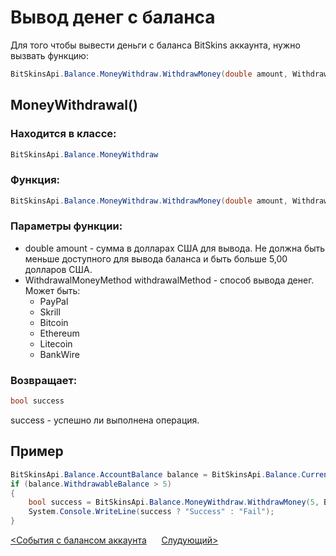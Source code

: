 ﻿# Вывод денег с баланса

Для того чтобы вывести деньги с баланса BitSkins аккаунта, нужно вызвать функцию:

```csharp
BitSkinsApi.Balance.MoneyWithdraw.WithdrawMoney(double amount, WithdrawalMoneyMethod withdrawalMethod);
```

## MoneyWithdrawal()

### Находится в классе:

```csharp
BitSkinsApi.Balance.MoneyWithdraw
```

### Функция:

```csharp
BitSkinsApi.Balance.MoneyWithdraw.WithdrawMoney(double amount, WithdrawalMoneyMethod withdrawalMethod);
```

### Параметры функции:

* double amount - сумма в долларах США для вывода. Не должна быть меньше доступного для вывода баланса и быть больше 5,00 долларов США.
* WithdrawalMoneyMethod withdrawalMethod - способ вывода денег. Может быть:
  - PayPal
  - Skrill
  - Bitcoin
  - Ethereum
  - Litecoin
  - BankWire

### Возвращает:

```csharp
bool success
```

success - успешно ли выполнена операция.

## Пример

```csharp
BitSkinsApi.Balance.AccountBalance balance = BitSkinsApi.Balance.CurrentBalance.GetAccountBalance();
if (balance.WithdrawableBalance > 5)
{
    bool success = BitSkinsApi.Balance.MoneyWithdraw.WithdrawMoney(5, BitSkinsApi.Balance.MoneyWithdraw.WithdrawalMoneyMethod.PayPal);
    System.Console.WriteLine(success ? "Success" : "Fail");
}
```

[<События с балансом аккаунта](https://github.com/Captious99/BitSkinsApi/blob/master/docs/ru/balance/money_events.md) &nbsp;&nbsp;&nbsp;&nbsp; [Слудующий>]()
